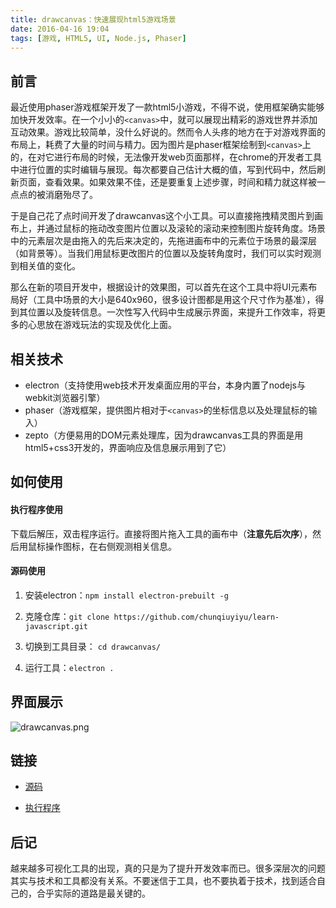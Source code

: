 ```yaml
---
title: drawcanvas：快速展现html5游戏场景
date: 2016-04-16 19:04
tags: [游戏, HTML5, UI, Node.js, Phaser]
---
```

## 前言最近使用phaser游戏框架开发了一款html5小游戏，不得不说，使用框架确实能够加快开发效率。在一个小小的`<canvas>`中，就可以展现出精彩的游戏世界并添加互动效果。游戏比较简单，没什么好说的。然而令人头疼的地方在于对游戏界面的布局上，耗费了大量的时间与精力。因为图片是phaser框架绘制到`<canvas>`上的，在对它进行布局的时候，无法像开发web页面那样，在chrome的开发者工具中进行位置的实时编辑与展现。每次都要自己估计大概的值，写到代码中，然后刷新页面，查看效果。如果效果不佳，还是要重复上述步骤，时间和精力就这样被一点点的被消磨殆尽了。<!--more-->于是自己花了点时间开发了drawcanvas这个小工具。可以直接拖拽精灵图片到画布上，并通过鼠标的拖动改变图片位置以及滚轮的滚动来控制图片旋转角度。场景中的元素层次是由拖入的先后来决定的，先拖进画布中的元素位于场景的最深层（如背景等）。当我们用鼠标更改图片的位置以及旋转角度时，我们可以实时观测到相关值的变化。那么在新的项目开发中，根据设计的效果图，可以首先在这个工具中将UI元素布局好（工具中场景的大小是640x960，很多设计图都是用这个尺寸作为基准），得到其位置以及旋转信息。一次性写入代码中生成展示界面，来提升工作效率，将更多的心思放在游戏玩法的实现及优化上面。## 相关技术* electron（支持使用web技术开发桌面应用的平台，本身内置了nodejs与webkit浏览器引擎）* phaser（游戏框架，提供图片相对于`<canvas>`的坐标信息以及处理鼠标的输入）* zepto（方便易用的DOM元素处理库，因为drawcanvas工具的界面是用html5+css3开发的，界面响应及信息展示用到了它）## 如何使用#### 执行程序使用下载后解压，双击程序运行。直接将图片拖入工具的画布中（**注意先后次序**），然后用鼠标操作图标，在右侧观测相关信息。#### 源码使用1. 安装electron：`npm install electron-prebuilt -g`2. 克隆仓库：`git clone https://github.com/chunqiuyiyu/learn-javascript.git`3. 切换到工具目录： `cd drawcanvas/`4. 运行工具：`electron .`## 界面展示![drawcanvas.png][1]## 链接* [源码][2]* [执行程序][3]## 后记越来越多可视化工具的出现，真的只是为了提升开发效率而已。很多深层次的问题其实与技术和工具都没有关系。不要迷信于工具，也不要执着于技术，找到适合自己的，合乎实际的道路是最关键的。  [1]: /img/1185632692.png  [2]: https://github.com/chunqiuyiyu/learn-javascript/tree/master/drawcanvas  [3]: http://pan.baidu.com/s/1bozszJT
